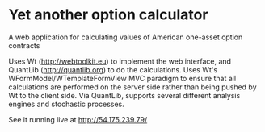 Yet another option calculator
=============================

A web application for calculating values of American one-asset option contracts

Uses Wt (http://webtoolkit.eu) to implement the web interface, and QuantLib (http://quantlib.org) to do the calculations.  Uses Wt's WFormModel/WTemplateFormView MVC paradigm to ensure that all calculations are performed on the server side rather than being pushed by Wt to the client side.  Via QuantLib, supports several different analysis engines and stochastic processes.

See it running live at http://54.175.239.79/
